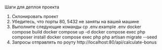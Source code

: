 Шаги для деплоя проекта
1. Склонировать проект
2. Убедитесь, что порты 80, 5432 не заняты на вашей машине
3. Выполните следующие команды
    cp .env.example .env
    docker compose build
    docker compose up -d
    docker compose exec php composer install
    docker compose exec php php artisan migrate --seed
7. Запросы отправлять по роуту http://localhost:80/api/calculate-bonus
